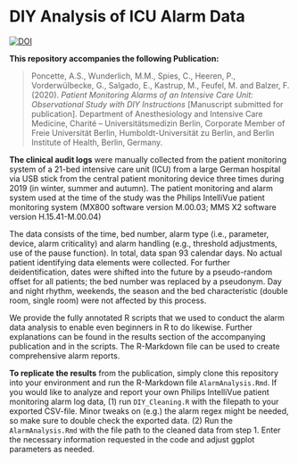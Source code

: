# DIY Analysis of ICU Alarm Data
[![DOI](https://zenodo.org/badge/DOI/10.5281/zenodo.4328013.svg)](https://doi.org/10.5281/zenodo.4328013)

**This repository accompanies the following Publication:**

> Poncette, A.S., Wunderlich, M.M., Spies, C., Heeren, P., Vorderwülbecke, G., Salgado, E., Kastrup, M., Feufel, M. and Balzer, F. (2020). *Patient Monitoring Alarms of an Intensive Care Unit: Observational Study with DIY Instructions* [Manuscript submitted for publication]. Department of Anesthesiology and Intensive Care Medicine, Charité – Universitätsmedizin Berlin, Corporate Member of Freie Universität Berlin, Humboldt-Universität zu Berlin, and Berlin Institute of Health, Berlin, Germany.

**The clinical audit logs** were manually collected from the patient monitoring system of a 21-bed intensive care unit (ICU)
from a large German hospital via USB stick from the central patient monitoring device three times during 2019 (in winter, summer and autumn).
The patient monitoring and alarm system used at the time of the study was the Philips IntelliVue patient monitoring system (MX800 software version M.00.03; MMS X2 software version H.15.41-M.00.04)

The data consists of the time, bed number, alarm type (i.e., parameter, device, alarm criticality) and alarm handling (e.g., threshold adjustments,
use of the pause function). In total, data span 93 calendar days. No actual patient identifying data elements were collected.
For further deidentification, dates were shifted into the future by a pseudo-random offset for all patients; the bed number was replaced by a pseudonym.
Day and night rhythm, weekends, the season and the bed characteristic (double room, single room) were not affected by this process.

We provide the fully annotated R scripts that we used to conduct the alarm data analysis to enable even beginners in R to do likewise.
Further explanations can be found in the results section of the accompanying publication and in the scripts.
The R-Markdown file can be used to create comprehensive alarm reports.

**To replicate the results** from the publication, simply clone this repository into your environment and run the R-Markdown file `AlarmAnalysis.Rmd`. If you would like to analyze and report your own Philips IntelliVue patient monitoring alarm log data, (1) run `DIY_Cleaning.R` with the filepath to your exported CSV-file. Minor tweaks on (e.g.) the alarm regex might be needed, so make sure to double check the exported data. (2) Run the `AlarmAnalysis.Rmd` with the file path to the cleaned data from step 1. Enter the necessary information requested in the code and adjust ggplot parameters as needed.
